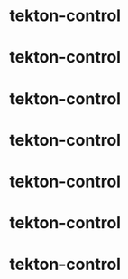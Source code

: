 # tekton-control
# tekton-control
# tekton-control
# tekton-control
# tekton-control
# tekton-control
# tekton-control
